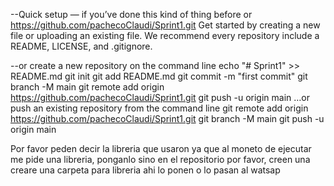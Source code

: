 --Quick setup — if you’ve done this kind of thing before
or	
https://github.com/pachecoClaudi/Sprint1.git
Get started by creating a new file or uploading an existing file. We recommend every repository include a README, LICENSE, and .gitignore.

--or create a new repository on the command line
echo "# Sprint1" >> README.md
git init
git add README.md
git commit -m "first commit"
git branch -M main
git remote add origin https://github.com/pachecoClaudi/Sprint1.git
git push -u origin main
…or push an existing repository from the command line
git remote add origin https://github.com/pachecoClaudi/Sprint1.git
git branch -M main
git push -u origin main



Por favor peden decir la libreria que usaron ya que al moneto de ejecutar me pide una libreria, ponganlo sino en el repositorio por favor, creen una creare una carpeta para libreria ahi lo ponen o lo pasan al watsap
